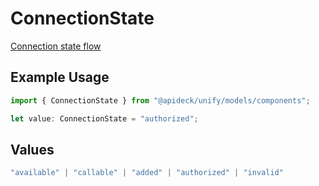 # ConnectionState

[Connection state flow](#section/Connection-state)

## Example Usage

```typescript
import { ConnectionState } from "@apideck/unify/models/components";

let value: ConnectionState = "authorized";
```

## Values

```typescript
"available" | "callable" | "added" | "authorized" | "invalid"
```